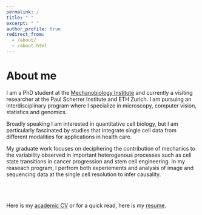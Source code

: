 ```yaml
---
permalink: /
title: " "
excerpt: " "
author_profile: true
redirect_from: 
  - /about/
  - /about.html
---
```

# About me

I am a PhD student at the [Mechanobiology Institute](https://mbi.nus.edu.sg/mechanisms/saradha-venkatachalapathy/) and currently a visiting researcher at the Paul Scherrer Institute and ETH Zurich. I am pursuing an interdisciplinary program where I specialize in microscopy, computer vision, statistics and genomics. <br/>

Broadly speaking I am interested in quantitative cell biology, but I am particularly fascinated by studies that integrate single cell data from different modalities for applications in health care. <br/>

My graduate work focuses on deciphering the contribution of mechanics to the variability observed in important heterogenous processes such as cell state transitions in cancer progression and stem cell engineering.  In my reaseach program, I perfrom both experiements and analysis of image and sequencing data at the single cell resolution to infer causality. <br/>
 

<br/><br/><br/>
Here is my [academic CV](https://SaradhaVenkatachalapathy.github.io/files/Saradha_CV.pdf) or for a quick read, here is my [resume](https://SaradhaVenkatachalapathy.github.io/files/Saradha_resume.pdf).


